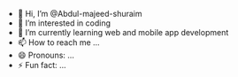 - 👋 Hi, I’m @Abdul-majeed-shuraim
- 👀 I’m interested in coding
- 🌱 I’m currently learning web and mobile app development
- 📫 How to reach me ...
- 😄 Pronouns: ...
- ⚡ Fun fact: ...

<!---
Abdul-majeed-shuraim/Abdul-majeed-shuraim is a ✨ special ✨ repository because its `README.md` (this file) appears on your GitHub profile.
You can click the Preview link to take a look at your changes.
--->
